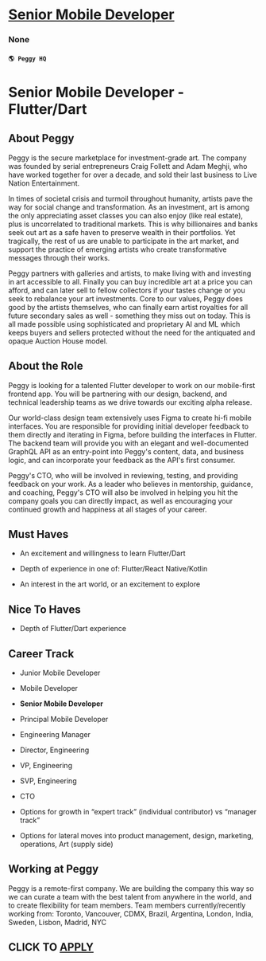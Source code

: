 # [Senior Mobile Developer](https://www.remotewlb.com/apply/senior-mobile-developer-128142)  
### None  
#### `🌎 Peggy HQ`  

# Senior Mobile Developer - Flutter/Dart

## About Peggy

Peggy is the secure marketplace for investment-grade art. The company was founded by serial entrepreneurs Craig Follett and Adam Meghji, who have worked together for over a decade, and sold their last business to Live Nation Entertainment.

In times of societal crisis and turmoil throughout humanity, artists pave the way for social change and transformation. As an investment, art is among the only appreciating asset classes you can also enjoy (like real estate), plus is uncorrelated to traditional markets. This is why billionaires and banks seek out art as a safe haven to preserve wealth in their portfolios. Yet tragically, the rest of us are unable to participate in the art market, and support the practice of emerging artists who create transformative messages through their works.

Peggy partners with galleries and artists, to make living with and investing in art accessible to all. Finally you can buy incredible art at a price you can afford, and can later sell to fellow collectors if your tastes change or you seek to rebalance your art investments. Core to our values, Peggy does good by the artists themselves, who can finally earn artist royalties for all future secondary sales as well - something they miss out on today. This is all made possible using sophisticated and proprietary AI and ML which keeps buyers and sellers protected without the need for the antiquated and opaque Auction House model.

## About the Role

Peggy is looking for a talented Flutter developer to work on our mobile-first frontend app. You will be partnering with our design, backend, and technical leadership teams as we drive towards our exciting alpha release.

Our world-class design team extensively uses Figma to create hi-fi mobile interfaces. You are responsible for providing initial developer feedback to them directly and iterating in Figma, before building the interfaces in Flutter. The backend team will provide you with an elegant and well-documented GraphQL API as an entry-point into Peggy's content, data, and business logic, and can incorporate your feedback as the API's first consumer.

Peggy's CTO, who will be involved in reviewing, testing, and providing feedback on your work. As a leader who believes in mentorship, guidance, and coaching, Peggy's CTO will also be involved in helping you hit the company goals you can directly impact, as well as encouraging your continued growth and happiness at all stages of your career.

## Must Haves

  * An excitement and willingness to learn Flutter/Dart

  * Depth of experience in one of: Flutter/React Native/Kotlin

  * An interest in the art world, or an excitement to explore

## Nice To Haves

  * Depth of Flutter/Dart experience

## Career Track

  * Junior Mobile Developer

  * Mobile Developer

  *  **Senior Mobile Developer**

  * Principal Mobile Developer

  * Engineering Manager

  * Director, Engineering

  * VP, Engineering

  * SVP, Engineering

  * CTO

  * Options for growth in “expert track” (individual contributor) vs “manager track”

  * Options for lateral moves into product management, design, marketing, operations, Art (supply side)

## Working at Peggy

Peggy is a remote-first company. We are building the company this way so we can curate a team with the best talent from anywhere in the world, and to create flexibility for team members. Team members currently/recently working from: Toronto, Vancouver, CDMX, Brazil, Argentina, London, India, Sweden, Lisbon, Madrid, NYC

  
## CLICK TO [APPLY](https://www.remotewlb.com/apply/senior-mobile-developer-128142)

